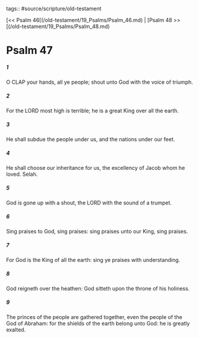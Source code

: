 tags:: #source/scripture/old-testament

[<< Psalm 46[(/old-testament/19_Psalms/Psalm_46.md) | [Psalm 48 >>[(/old-testament/19_Psalms/Psalm_48.md)

# Psalm 47

##### 1

O CLAP your hands, all ye people; shout unto God with the voice of triumph.

##### 2

For the LORD most high is terrible; he is a great King over all the earth.

##### 3

He shall subdue the people under us, and the nations under our feet.

##### 4

He shall choose our inheritance for us, the excellency of Jacob whom he loved. Selah.

##### 5

God is gone up with a shout, the LORD with the sound of a trumpet.

##### 6

Sing praises to God, sing praises: sing praises unto our King, sing praises.

##### 7

For God is the King of all the earth: sing ye praises with understanding.

##### 8

God reigneth over the heathen: God sitteth upon the throne of his holiness.

##### 9

The princes of the people are gathered together, even the people of the God of Abraham: for the shields of the earth belong unto God: he is greatly exalted.
